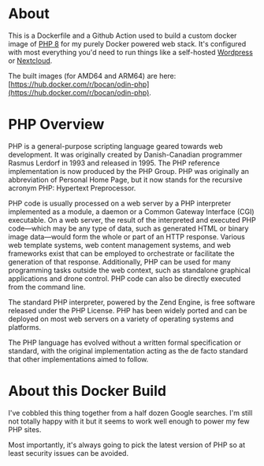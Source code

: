 # About

This is a Dockerfile and a Github Action used to build a custom docker image of [PHP 8](https://www.php.net/) for my purely Docker powered web stack. It's configured with most everything you'd need to run things like a self-hosted [Wordpress](https://wordpress.org/) or [Nextcloud](https://nextcloud.com/).

The built images (for AMD64 and ARM64) are here: [https://hub.docker.com/r/bocan/odin-php](https://hub.docker.com/r/bocan/odin-php).

# PHP Overview

PHP is a general-purpose scripting language geared towards web development. It was originally created by Danish-Canadian programmer Rasmus Lerdorf in 1993 and released in 1995. The PHP reference implementation is now produced by the PHP Group. PHP was originally an abbreviation of Personal Home Page, but it now stands for the recursive acronym PHP: Hypertext Preprocessor.

PHP code is usually processed on a web server by a PHP interpreter implemented as a module, a daemon or a Common Gateway Interface (CGI) executable. On a web server, the result of the interpreted and executed PHP code—which may be any type of data, such as generated HTML or binary image data—would form the whole or part of an HTTP response. Various web template systems, web content management systems, and web frameworks exist that can be employed to orchestrate or facilitate the generation of that response. Additionally, PHP can be used for many programming tasks outside the web context, such as standalone graphical applications and drone control. PHP code can also be directly executed from the command line.

The standard PHP interpreter, powered by the Zend Engine, is free software released under the PHP License. PHP has been widely ported and can be deployed on most web servers on a variety of operating systems and platforms.

The PHP language has evolved without a written formal specification or standard, with the original implementation acting as the de facto standard that other implementations aimed to follow.

# About this Docker Build

I've cobbled this thing together from a half dozen Google searches.  I'm still not totally happy with it but it seems to work well enough to power my few PHP sites.

Most importantly, it's always going to pick the latest version of PHP so at least security issues can be avoided.
